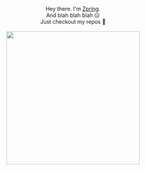 <p align="center">
  Hey there. I'm <a href="https://github.com/Zpring">Zpring</a>.<br> And blah blah blah 😑<br>Just checkout my repos 🤘
  <br>
  <br>
  <img src="https://i2.wp.com/media3.giphy.com/media/l3E6KC64glestQ7Sw/giphy.gif" width="350" />
</p>
